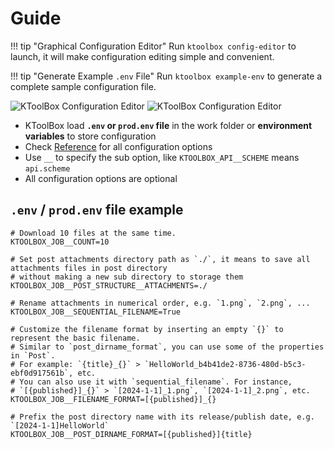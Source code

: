 # Guide

!!! tip "Graphical Configuration Editor"
    Run `ktoolbox config-editor` to launch, 
    it will make configuration editing simple and convenient.

!!! tip "Generate Example `.env` File"
    Run `ktoolbox example-env` to generate a complete sample configuration file.

![KToolBox Configuration Editor](https://cdn.jsdelivr.net/gh/Ljzd-PRO/KToolBox@latest/static/preview-2.png)
![KToolBox Configuration Editor](https://cdn.jsdelivr.net/gh/Ljzd-PRO/KToolBox@latest/static/preview-3.png)

- KToolBox load **`.env` or `prod.env` file** in the work folder or **environment variables** to store configuration
- Check [Reference](reference.md) for all configuration options
- Use `__` to specify the sub option, like `KTOOLBOX_API__SCHEME` means `api.scheme`
- All configuration options are optional

## `.env` / `prod.env` file example

```dotenv
# Download 10 files at the same time.
KTOOLBOX_JOB__COUNT=10

# Set post attachments directory path as `./`, it means to save all attachments files in post directory
# without making a new sub directory to storage them
KTOOLBOX_JOB__POST_STRUCTURE__ATTACHMENTS=./

# Rename attachments in numerical order, e.g. `1.png`, `2.png`, ...
KTOOLBOX_JOB__SEQUENTIAL_FILENAME=True

# Customize the filename format by inserting an empty `{}` to represent the basic filename.
# Similar to `post_dirname_format`, you can use some of the properties in `Post`.
# For example: `{title}_{}` > `HelloWorld_b4b41de2-8736-480d-b5c3-ebf0d917561b`, etc.
# You can also use it with `sequential_filename`. For instance,
# `[{published}]_{}` > `[2024-1-1]_1.png`, `[2024-1-1]_2.png`, etc.
KTOOLBOX_JOB__FILENAME_FORMAT=[{published}]_{}

# Prefix the post directory name with its release/publish date, e.g. `[2024-1-1]HelloWorld`
KTOOLBOX_JOB__POST_DIRNAME_FORMAT=[{published}]{title}
```
